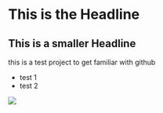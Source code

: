 # This is the Headline
## This is a smaller Headline

this is a test project to get familiar with github

* test 1
* test 2

![](lavo2.png)
